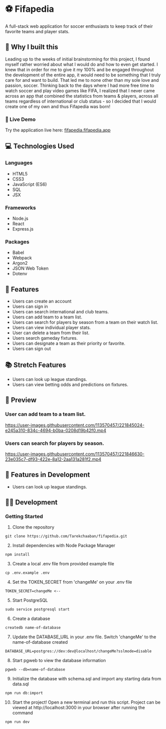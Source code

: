# ⚽ Fifapedia

A full-stack web application for soccer enthusiasts to keep track of their favorite teams and player stats.

## :thinking: Why I built this

Leading up to the weeks of initial brainstorming for this project, I found myself rather worried about what I would do and how to even get started. I knew that in order for me to give it my 100% and be engaged throughout the development of the entire app, it would need to be something that I truly care for and want to build. That led me to none other than my sole love and passion, soccer. Thinking back to the days where I had more free time to watch soccer and play video games like FIFA, I realized that I never came across an app that combined the statistics from teams & players, across all teams regardless of international or club status - so I decided that I would create one of my own and thus Fifapedia was born!

### 🔗 Live Demo

Try the application live here: [fifapedia.fifapedia.app](https://fifapedia.fifapedia.app/)

## 💻 Technologies Used

### Languages
- HTML5
- CSS3
- JavaScript (ES6)
- SQL
- JSX

### Frameworks
- Node.js 
- React 
- Express.js 

### Packages
- Babel
- Webpack
- Argon2
- JSON Web Token
- Dotenv

## :open_book: Features
- Users can create an account
- Users can sign in
- Users can search international and club teams.
- Users can add team to a team list.
- Users can search for players by season from a team on their watch list.
- Users can view individual player stats.
- User can delete a team from their list.
- Users search gameday fixtures.
- Users can designate a team as their priority or favorite.
- Users can sign out

## :books: Stretch Features
- Users can look up league standings.
- Users can view betting odds and predictions on fixtures.

## :eyes: Preview

### User can add team to a team list.
https://user-images.githubusercontent.com/113570457/221845024-e245a310-834c-4694-b0ba-0208d19b42f0.mp4




### Users can search for players by season.
https://user-images.githubusercontent.com/113570457/221846630-23e035c7-df93-422e-8a12-2aa131a281f2.mp4



## :notebook: Features in Development
- Users can look up league standings.

## :man_technologist: Development

### Getting Started

1. Clone the repository
```
git clone https://github.com/Tarekchaaban/fifapedia.git
```
2. Install dependencies with Node Package Manager
```
npm install
```
3. Create a local .env file from provided example file
```
cp .env.example .env
```
4. Set the TOKEN_SECRET from 'changeMe' on your .env file
```
TOKEN_SECRET=changeMe <--
```
5. Start PostgreSQL
```
sudo service postgresql start
```
6. Create a database
```
createdb name-of-database
```
7. Update the DATABASE_URL in your .env file. Switch 'changeMe' to the name-of-database created
```
DATABASE_URL=postgres://dev:dev@localhost/changeMe?sslmode=disable
```
8. Start pgweb to view the database information
```
pgweb --db=name-of-database
```
9. Initialize the database with schema.sql and import any starting data from data.sql
```
npm run db:import
```
10. Start the project! Open a new terminal and run this script. Project can be viewed at http://localhost:3000 in your browser after running the command
```
npm run dev
```
